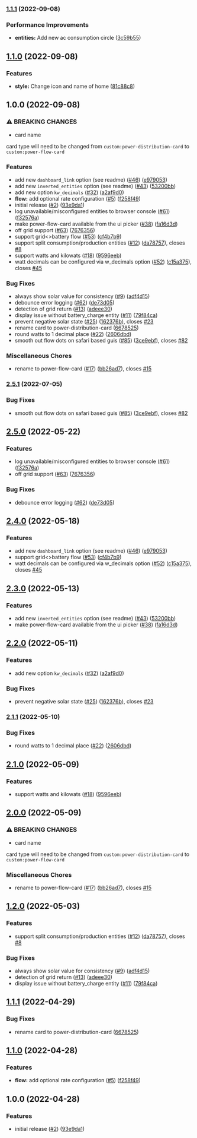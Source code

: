 ### [1.1.1](https://github.com/timbrueggenthies/power-flow-card/compare/v1.1.0...v1.1.1) (2022-09-08)


### Performance Improvements

* **entities:** Add new ac consumption circle ([3c59b55](https://github.com/timbrueggenthies/power-flow-card/commit/3c59b55aee01a9325ad8e309f609621c2820e5c6))

## [1.1.0](https://github.com/timbrueggenthies/power-flow-card/compare/v1.0.0...v1.1.0) (2022-09-08)


### Features

* **style:** Change icon and name of home ([81c88c8](https://github.com/timbrueggenthies/power-flow-card/commit/81c88c86442e7cea9f57a780ee82ceab4f16bc56))

## 1.0.0 (2022-09-08)


### ⚠ BREAKING CHANGES

* card name

card type will need to be changed from `custom:power-distribution-card` to `custom:power-flow-card`

### Features

* add new `dashboard_link` option (see readme) ([#46](https://github.com/timbrueggenthies/power-flow-card/issues/46)) ([e979053](https://github.com/timbrueggenthies/power-flow-card/commit/e97905346ec1f66a862f2fa684bf2c4f571a1b7f))
* add new `inverted_entities` option (see readme) ([#43](https://github.com/timbrueggenthies/power-flow-card/issues/43)) ([53200bb](https://github.com/timbrueggenthies/power-flow-card/commit/53200bb99583c5365ef5f760020e6208f4899b41))
* add new option `kw_decimals` ([#32](https://github.com/timbrueggenthies/power-flow-card/issues/32)) ([a2af9d0](https://github.com/timbrueggenthies/power-flow-card/commit/a2af9d0de134ff803911c88ef5a9c1c8ea38aab5))
* **flow:** add optional rate configuration ([#5](https://github.com/timbrueggenthies/power-flow-card/issues/5)) ([f258f49](https://github.com/timbrueggenthies/power-flow-card/commit/f258f49eaa5d2faa8d90830e04c52301a71ed60c))
* initial release ([#2](https://github.com/timbrueggenthies/power-flow-card/issues/2)) ([93e9da1](https://github.com/timbrueggenthies/power-flow-card/commit/93e9da17c9af172a9d3898f8d6dc2f49df5abfac))
* log unavailable/misconfigured entities to browser console ([#61](https://github.com/timbrueggenthies/power-flow-card/issues/61)) ([f32576a](https://github.com/timbrueggenthies/power-flow-card/commit/f32576a58c14666dd75e495e9d4d05a9a9c25cb3))
* make power-flow-card available from the ui picker ([#38](https://github.com/timbrueggenthies/power-flow-card/issues/38)) ([fa16d3d](https://github.com/timbrueggenthies/power-flow-card/commit/fa16d3de57ac4e36a25f0a11e2200e185c36deb9))
* off grid support ([#63](https://github.com/timbrueggenthies/power-flow-card/issues/63)) ([7676356](https://github.com/timbrueggenthies/power-flow-card/commit/7676356d3a6b82269e5cd22ca927c1f2674e6a8e))
* support grid<>battery flow ([#53](https://github.com/timbrueggenthies/power-flow-card/issues/53)) ([cf4b7b9](https://github.com/timbrueggenthies/power-flow-card/commit/cf4b7b973c48ca8c74772e32854e6f6cb6ed143a))
* support split consumption/production entities ([#12](https://github.com/timbrueggenthies/power-flow-card/issues/12)) ([da78757](https://github.com/timbrueggenthies/power-flow-card/commit/da78757a54efedf79d34c296dd4029f481ec67ac)), closes [#8](https://github.com/timbrueggenthies/power-flow-card/issues/8)
* support watts and kilowats ([#18](https://github.com/timbrueggenthies/power-flow-card/issues/18)) ([9596eeb](https://github.com/timbrueggenthies/power-flow-card/commit/9596eebe336cf12798386da1a3bdeebb457cf567))
* watt decimals can be configured via w_decimals option ([#52](https://github.com/timbrueggenthies/power-flow-card/issues/52)) ([c15a375](https://github.com/timbrueggenthies/power-flow-card/commit/c15a3754a61aaccfc1f62801915902b2e64756b8)), closes [#45](https://github.com/timbrueggenthies/power-flow-card/issues/45)


### Bug Fixes

* always show solar value for consistency ([#9](https://github.com/timbrueggenthies/power-flow-card/issues/9)) ([adf4d15](https://github.com/timbrueggenthies/power-flow-card/commit/adf4d155b74ae78ad93422b8f5fa92189d0d1a29))
* debounce error logging ([#62](https://github.com/timbrueggenthies/power-flow-card/issues/62)) ([de73d05](https://github.com/timbrueggenthies/power-flow-card/commit/de73d05e5032465956c4b75ecc41c1644bb2ce64))
* detection of grid return ([#13](https://github.com/timbrueggenthies/power-flow-card/issues/13)) ([adeee30](https://github.com/timbrueggenthies/power-flow-card/commit/adeee30a75adb67b713d6900dcd6c099c46ed808))
* display issue without battery_charge entity ([#11](https://github.com/timbrueggenthies/power-flow-card/issues/11)) ([79f84ca](https://github.com/timbrueggenthies/power-flow-card/commit/79f84cac373878334ddff5a8459fdfe5bd5dc342))
* prevent negative solar state ([#25](https://github.com/timbrueggenthies/power-flow-card/issues/25)) ([162376b](https://github.com/timbrueggenthies/power-flow-card/commit/162376bd9ade661e0094223f911b38a57772c528)), closes [#23](https://github.com/timbrueggenthies/power-flow-card/issues/23)
* rename card to power-distribution-card ([6678525](https://github.com/timbrueggenthies/power-flow-card/commit/667852570cf2e5eb06509ac1717c25a91cff6faa))
* round watts to 1 decimal place ([#22](https://github.com/timbrueggenthies/power-flow-card/issues/22)) ([2606dbd](https://github.com/timbrueggenthies/power-flow-card/commit/2606dbd3623e49c3e8418ee75f12c78361052258))
* smooth out flow dots on safari based guis ([#85](https://github.com/timbrueggenthies/power-flow-card/issues/85)) ([3ce9ebf](https://github.com/timbrueggenthies/power-flow-card/commit/3ce9ebf47a4c638b98f722788946540ed669cda7)), closes [#82](https://github.com/timbrueggenthies/power-flow-card/issues/82)


### Miscellaneous Chores

* rename to power-flow-card ([#17](https://github.com/timbrueggenthies/power-flow-card/issues/17)) ([bb26ad7](https://github.com/timbrueggenthies/power-flow-card/commit/bb26ad7a498ddd77f72d81939769c48f786a09bd)), closes [#15](https://github.com/timbrueggenthies/power-flow-card/issues/15)

### [2.5.1](https://github.com/ulic75/power-distribution-card/compare/v2.5.0...v2.5.1) (2022-07-05)


### Bug Fixes

* smooth out flow dots on safari based guis ([#85](https://github.com/ulic75/power-distribution-card/issues/85)) ([3ce9ebf](https://github.com/ulic75/power-distribution-card/commit/3ce9ebf47a4c638b98f722788946540ed669cda7)), closes [#82](https://github.com/ulic75/power-distribution-card/issues/82)

## [2.5.0](https://github.com/ulic75/power-distribution-card/compare/v2.4.0...v2.5.0) (2022-05-22)


### Features

* log unavailable/misconfigured entities to browser console ([#61](https://github.com/ulic75/power-distribution-card/issues/61)) ([f32576a](https://github.com/ulic75/power-distribution-card/commit/f32576a58c14666dd75e495e9d4d05a9a9c25cb3))
* off grid support ([#63](https://github.com/ulic75/power-distribution-card/issues/63)) ([7676356](https://github.com/ulic75/power-distribution-card/commit/7676356d3a6b82269e5cd22ca927c1f2674e6a8e))


### Bug Fixes

* debounce error logging ([#62](https://github.com/ulic75/power-distribution-card/issues/62)) ([de73d05](https://github.com/ulic75/power-distribution-card/commit/de73d05e5032465956c4b75ecc41c1644bb2ce64))

## [2.4.0](https://github.com/ulic75/power-distribution-card/compare/v2.3.0...v2.4.0) (2022-05-18)


### Features

* add new `dashboard_link` option (see readme) ([#46](https://github.com/ulic75/power-distribution-card/issues/46)) ([e979053](https://github.com/ulic75/power-distribution-card/commit/e97905346ec1f66a862f2fa684bf2c4f571a1b7f))
* support grid<>battery flow ([#53](https://github.com/ulic75/power-distribution-card/issues/53)) ([cf4b7b9](https://github.com/ulic75/power-distribution-card/commit/cf4b7b973c48ca8c74772e32854e6f6cb6ed143a))
* watt decimals can be configured via w_decimals option ([#52](https://github.com/ulic75/power-distribution-card/issues/52)) ([c15a375](https://github.com/ulic75/power-distribution-card/commit/c15a3754a61aaccfc1f62801915902b2e64756b8)), closes [#45](https://github.com/ulic75/power-distribution-card/issues/45)

## [2.3.0](https://github.com/ulic75/power-distribution-card/compare/v2.2.0...v2.3.0) (2022-05-13)


### Features

* add new `inverted_entities` option (see readme) ([#43](https://github.com/ulic75/power-distribution-card/issues/43)) ([53200bb](https://github.com/ulic75/power-distribution-card/commit/53200bb99583c5365ef5f760020e6208f4899b41))
* make power-flow-card available from the ui picker ([#38](https://github.com/ulic75/power-distribution-card/issues/38)) ([fa16d3d](https://github.com/ulic75/power-distribution-card/commit/fa16d3de57ac4e36a25f0a11e2200e185c36deb9))

## [2.2.0](https://github.com/ulic75/power-distribution-card/compare/v2.1.1...v2.2.0) (2022-05-11)


### Features

* add new option `kw_decimals` ([#32](https://github.com/ulic75/power-distribution-card/issues/32)) ([a2af9d0](https://github.com/ulic75/power-distribution-card/commit/a2af9d0de134ff803911c88ef5a9c1c8ea38aab5))


### Bug Fixes

* prevent negative solar state ([#25](https://github.com/ulic75/power-distribution-card/issues/25)) ([162376b](https://github.com/ulic75/power-distribution-card/commit/162376bd9ade661e0094223f911b38a57772c528)), closes [#23](https://github.com/ulic75/power-distribution-card/issues/23)

### [2.1.1](https://github.com/ulic75/power-distribution-card/compare/v2.1.0...v2.1.1) (2022-05-10)


### Bug Fixes

* round watts to 1 decimal place ([#22](https://github.com/ulic75/power-distribution-card/issues/22)) ([2606dbd](https://github.com/ulic75/power-distribution-card/commit/2606dbd3623e49c3e8418ee75f12c78361052258))

## [2.1.0](https://github.com/ulic75/power-distribution-card/compare/v2.0.0...v2.1.0) (2022-05-09)


### Features

* support watts and kilowats ([#18](https://github.com/ulic75/power-distribution-card/issues/18)) ([9596eeb](https://github.com/ulic75/power-distribution-card/commit/9596eebe336cf12798386da1a3bdeebb457cf567))

## [2.0.0](https://github.com/ulic75/power-distribution-card/compare/v1.2.0...v2.0.0) (2022-05-09)


### ⚠ BREAKING CHANGES

* card name

card type will need to be changed from `custom:power-distribution-card` to `custom:power-flow-card`

### Miscellaneous Chores

* rename to power-flow-card ([#17](https://github.com/ulic75/power-distribution-card/issues/17)) ([bb26ad7](https://github.com/ulic75/power-distribution-card/commit/bb26ad7a498ddd77f72d81939769c48f786a09bd)), closes [#15](https://github.com/ulic75/power-distribution-card/issues/15)

## [1.2.0](https://github.com/ulic75/power-distribution-card/compare/v1.1.1...v1.2.0) (2022-05-03)


### Features

* support split consumption/production entities ([#12](https://github.com/ulic75/power-distribution-card/issues/12)) ([da78757](https://github.com/ulic75/power-distribution-card/commit/da78757a54efedf79d34c296dd4029f481ec67ac)), closes [#8](https://github.com/ulic75/power-distribution-card/issues/8)


### Bug Fixes

* always show solar value for consistency ([#9](https://github.com/ulic75/power-distribution-card/issues/9)) ([adf4d15](https://github.com/ulic75/power-distribution-card/commit/adf4d155b74ae78ad93422b8f5fa92189d0d1a29))
* detection of grid return ([#13](https://github.com/ulic75/power-distribution-card/issues/13)) ([adeee30](https://github.com/ulic75/power-distribution-card/commit/adeee30a75adb67b713d6900dcd6c099c46ed808))
* display issue without battery_charge entity ([#11](https://github.com/ulic75/power-distribution-card/issues/11)) ([79f84ca](https://github.com/ulic75/power-distribution-card/commit/79f84cac373878334ddff5a8459fdfe5bd5dc342))

## [1.1.1](https://github.com/ulic75/power-distribution-card/compare/v1.1.0...v1.1.1) (2022-04-29)


### Bug Fixes

* rename card to power-distribution-card ([6678525](https://github.com/ulic75/power-distribution-card/commit/667852570cf2e5eb06509ac1717c25a91cff6faa))

## [1.1.0](https://github.com/ulic75/power-distribution-card/compare/v1.0.0...v1.1.0) (2022-04-28)

### Features

- **flow:** add optional rate configuration ([#5](https://github.com/ulic75/power-distribution-card/issues/5)) ([f258f49](https://github.com/ulic75/power-distribution-card/commit/f258f49eaa5d2faa8d90830e04c52301a71ed60c))

## 1.0.0 (2022-04-28)

### Features

- initial release ([#2](https://github.com/ulic75/power-distribution-card/issues/2)) ([93e9da1](https://github.com/ulic75/power-distribution-card/commit/93e9da17c9af172a9d3898f8d6dc2f49df5abfac))
